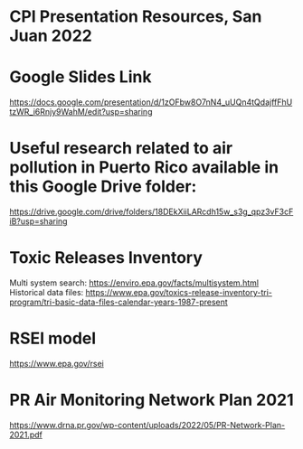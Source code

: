 # CPI Presentation Resources, San Juan 2022


# Google Slides Link
https://docs.google.com/presentation/d/1zOFbw8O7nN4_uUQn4tQdajffFhUtzWR_i6Rnjy9WahM/edit?usp=sharing

# Useful research related to air pollution in Puerto Rico available in this Google Drive folder:
https://drive.google.com/drive/folders/18DEkXiiLARcdh15w_s3g_qpz3vF3cFiB?usp=sharing 

# Toxic Releases Inventory
Multi system search: https://enviro.epa.gov/facts/multisystem.html 
Historical data files: https://www.epa.gov/toxics-release-inventory-tri-program/tri-basic-data-files-calendar-years-1987-present

# RSEI model
https://www.epa.gov/rsei

# PR Air Monitoring Network Plan 2021
https://www.drna.pr.gov/wp-content/uploads/2022/05/PR-Network-Plan-2021.pdf
